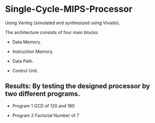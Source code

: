 # Single-Cycle-MIPS-Processor
Using Verilog (simulated and synthesized using Vivado).

The architecture consists of four main blocks: 

  - Data Memory. 
  
  - Instruction Memory.
  
  - Data Path.
  
  - Control Unit.
  

## Results: By testing the designed processor by two different programs.

- Program 1 GCD of 120 and 180 

- Program 2 Factorial Number of 7 


